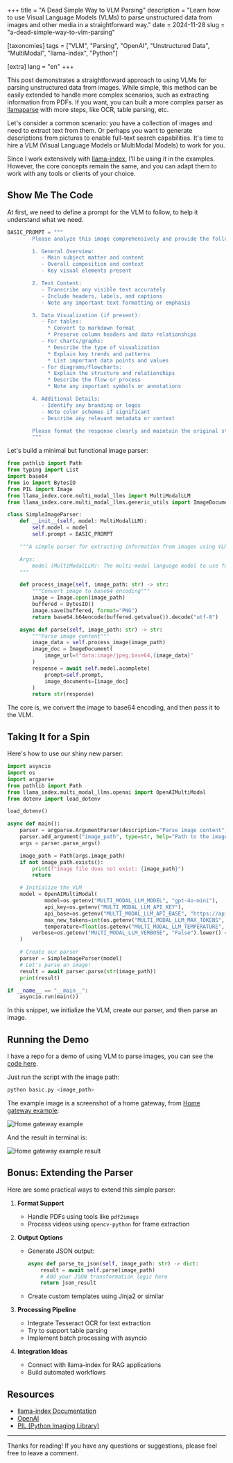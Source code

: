 +++
title = "A Dead Simple Way to VLM Parsing"
description = "Learn how to use Visual Language Models (VLMs) to parse unstructured data from images and other media in a straightforward way."
date = 2024-11-28
slug = "a-dead-simple-way-to-vlm-parsing"

[taxonomies]
tags = ["VLM", "Parsing", "OpenAI", "Unstructured Data", "MultiModal", "llama-index", "Python"]

[extra]
lang = "en"
+++

This post demonstrates a straightforward approach to using VLMs for parsing unstructured data from images. While simple, this method can be easily extended to handle more complex scenarios, such as extracting information from PDFs. If you want, you can built a more complex parser as [llamaparse](https://www.llamaindex.ai/llamaparse) with more steps, like OCR, table parsing, etc.

Let's consider a common scenario: you have a collection of images and need to extract text from them. Or perhaps you want to generate descriptions from pictures to enable full-text search capabilities. It's time to hire a VLM (Visual Language Models or MultiModal Models) to work for you.

Since I work extensively with [llama-index](https://github.com/run-llama/llama-index), I'll be using it in the examples. However, the core concepts remain the same, and you can adapt them to work with any tools or clients of your choice.

## Show Me The Code

At first, we need to define a prompt for the VLM to follow, to help it understand what we need.

```python
BASIC_PROMPT = """
        Please analyze this image comprehensively and provide the following information:

        1. General Overview:
           - Main subject matter and content
           - Overall composition and context
           - Key visual elements present

        2. Text Content:
           - Transcribe any visible text accurately
           - Include headers, labels, and captions
           - Note any important text formatting or emphasis

        3. Data Visualization (if present):
           - For tables:
             * Convert to markdown format
             * Preserve column headers and data relationships
           - For charts/graphs:
             * Describe the type of visualization
             * Explain key trends and patterns
             * List important data points and values
           - For diagrams/flowcharts:
             * Explain the structure and relationships
             * Describe the flow or process
             * Note any important symbols or annotations

        4. Additional Details:
           - Identify any branding or logos
           - Note color schemes if significant
           - Describe any relevant metadata or context

        Please format the response clearly and maintain the original structure of any data.
        """
```

Let's build a minimal but functional image parser:

```python
from pathlib import Path
from typing import List
import base64
from io import BytesIO
from PIL import Image
from llama_index.core.multi_modal_llms import MultiModalLLM
from llama_index.core.multi_modal_llms.generic_utils import ImageDocument

class SimpleImageParser:
    def __init__(self, model: MultiModalLLM):
        self.model = model
        self.prompt = BASIC_PROMPT

    """A simple parser for extracting information from images using VLMs.

    Args:
        model (MultiModalLLM): The multi-modal language model to use for parsing
    """

    def process_image(self, image_path: str) -> str:
        """Convert image to base64 encoding"""
        image = Image.open(image_path)
        buffered = BytesIO()
        image.save(buffered, format="PNG")
        return base64.b64encode(buffered.getvalue()).decode("utf-8")

    async def parse(self, image_path: str) -> str:
        """Parse image content"""
        image_data = self.process_image(image_path)
        image_doc = ImageDocument(
            image_url=f"data:image/jpeg;base64,{image_data}"
        )
        response = await self.model.acomplete(
            prompt=self.prompt,
            image_documents=[image_doc]
        )
        return str(response)
```

The core is, we convert the image to base64 encoding, and then pass it to the VLM.

## Taking It for a Spin

Here's how to use our shiny new parser:

```python
import asyncio
import os
import argparse
from pathlib import Path
from llama_index.multi_modal_llms.openai import OpenAIMultiModal
from dotenv import load_dotenv

load_dotenv()

async def main():
    parser = argparse.ArgumentParser(description="Parse image content")
    parser.add_argument("image_path", type=str, help="Path to the image file")
    args = parser.parse_args()

    image_path = Path(args.image_path)
    if not image_path.exists():
        print(f"Image file does not exist: {image_path}")
        return

    # Initialize the VLM
    model = OpenAIMultiModal(
            model=os.getenv("MULTI_MODAL_LLM_MODEL", "gpt-4o-mini"),
            api_key=os.getenv("MULTI_MODAL_LLM_API_KEY"),
            api_base=os.getenv("MULTI_MODAL_LLM_API_BASE", "https://api.openai.com/v1"),
            max_new_tokens=int(os.getenv("MULTI_MODAL_LLM_MAX_TOKENS", "512")),
            temperature=float(os.getenv("MULTI_MODAL_LLM_TEMPERATURE", "0.7")),
        verbose=os.getenv("MULTI_MODAL_LLM_VERBOSE", "False").lower() == "true",
    )

    # Create our parser
    parser = SimpleImageParser(model)
    # Let's parse an image!
    result = await parser.parse(str(image_path))
    print(result)

if __name__ == "__main__":
    asyncio.run(main())
```

In this snippet, we initialize the VLM, create our parser, and then parse an image.

## Running the Demo

I have a repo for a demo of using VLM to parse images, you can see the [code here](https://github.com/psiace/psiace/tree/main/demo/vlm-parsing).

Just run the script with the image path:

```bash
python basic.py <image_path>
```

The example image is a screenshot of a home gateway, from [Home gateway example](https://commons.wikimedia.org/wiki/File:Home_gateway_example.png):

![Home gateway example](example.png)

And the result in terminal is:

![Home gateway example result](example-result.png)

## Bonus: Extending the Parser

Here are some practical ways to extend this simple parser:

1. **Format Support**

   - Handle PDFs using tools like `pdf2image`
   - Process videos using `opencv-python` for frame extraction

2. **Output Options**

   - Generate JSON output:
     ```python
     async def parse_to_json(self, image_path: str) -> dict:
         result = await self.parse(image_path)
         # Add your JSON transformation logic here
         return json_result
     ```
   - Create custom templates using Jinja2 or similar

3. **Processing Pipeline**

   - Integrate Tesseract OCR for text extraction
   - Try to support table parsing
   - Implement batch processing with asyncio

4. **Integration Ideas**
   - Connect with llama-index for RAG applications
   - Build automated workflows

## Resources

- [llama-index Documentation](https://docs.llamaindex.ai/)
- [OpenAI](https://platform.openai.com/)
- [PIL (Python Imaging Library)](https://pillow.readthedocs.io/)

---

Thanks for reading! If you have any questions or suggestions, please feel free to leave a comment.
